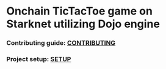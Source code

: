 # Onchain TicTacToe game on Starknet utilizing Dojo engine

### Contributing guide: [CONTRIBUTING](./CONTRIBUTING.md)

### Project setup: [SETUP](./SETUP.md)